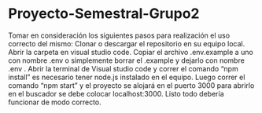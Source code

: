 # Proyecto-Semestral-Grupo2
Tomar en consideración los siguientes pasos para realización el uso correcto del mismo: 
Clonar o descargar el repositorio en su equipo local.
Abrir la carpeta en visual studio code. 
Copiar el archivo .env.example a uno con nombre .env o simplemente borrar el .example y dejarlo con nombre .env .
Abrir la terminal de Visual studio code y correr el comando “npm install” es necesario tener node.js instalado en el equipo. 
Luego correr el comando “npm start” y el proyecto se alojará en el puerto 3000 para abrirlo en el buscador se debe colocar localhost:3000.
Listo todo debería funcionar de modo correcto. 
